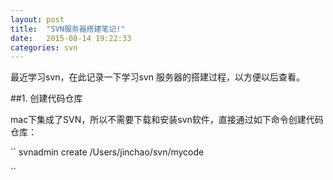 ```yaml
---
layout: post
title:  "SVN服务器搭建笔记!"
date:   2015-08-14 19:22:33
categories: svn
---
```

最近学习svn，在此记录一下学习svn 服务器的搭建过程，以方便以后查看。

##1. 创建代码仓库

mac下集成了SVN，所以不需要下载和安装svn软件，直接通过如下命令创建代码仓库：

``
svnadmin create /Users/jinchao/svn/mycode

``
